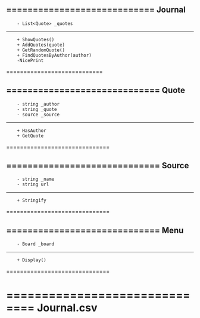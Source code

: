 ============================
            Journal
----------------------------
        - List<Quote> _quotes
-----------------------------
        + ShowQuotes()
        + AddQuotes(quote)
        + GetRandomQuote()
        + FindQuotesByAuthor(author)
        -NicePrint
============================


=============================
            Quote
-----------------------------
        - string _author
        - string _quote
        - source _source
------------------------------
        + HasAuthor
        + GetQuote
==============================


=============================
            Source
-----------------------------
        - string _name
        - string url
------------------------------
        + Stringify
==============================



=============================
            Menu
-----------------------------
        - Board _board
------------------------------
        + Display()
==============================



==============================
        Journal.csv
==============================